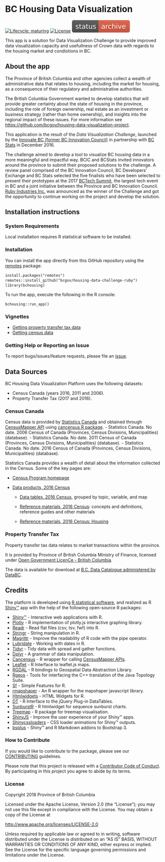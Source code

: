 # BC Housing Data Visualization

<!-- badges: start -->
[![Lifecycle: maturing](https://img.shields.io/badge/lifecycle-maturing-blue.svg)](https://www.tidyverse.org/lifecycle/#maturing)
[![License](https://img.shields.io/badge/License-Apache%202.0-blue.svg)](https://opensource.org/licenses/Apache-2.0)
[![status: archive](https://github.com/GIScience/badges/raw/master/status/archive.svg)](https://github.com/GIScience/badges#archive)
<!-- badges: end -->

This app is a solution for Data Visualization Challenge to provide
improved data visualization capacity and usefullness of Crown data with
regards to the housing market and condiotions in BC.

## About the app

The Province of British Columbia and other agencies collect a wealth of
administrative data that relates to housing, including the market for
housing, as a consequence of their regulatory and administrative
authorities.

The British Columbia Government wanted to develop statistics that will
provide greater certainty about the state of housing in the province,
including the role of foreign ownership, real estate as an investment or
business strategy (rather than home ownership), and insights into the
regional impact of these issues. For more information see
<https://github.com/bcgov/housing-data-visualization-project>.

This application is the result of the *Data Visualization Challenge*,
launched by the [Innovate BC (former BC Innovation
Council)](https://innovatebc.ca) in partnership with [BC
Stats](https://www2.gov.bc.ca/gov/content/data/about-data-management/bc-stats)
in December 2016.

The challenge aimed to develop a tool to visualize BC housing data in a
more meaningful and impactful way. BCIC and BCStats invited innovators
around the province to submit their proposed solutions to the challenge.
A review panel comprised of the BC Innovation Council, BC Developers’
Exchange and BC Stats selected the five finalists who have been selected
to present their prototypes at the 2017 [BCTech
Summit](https://bctechsummit.ca/), the largest tech event in BC and a
joint initiative between the Province and BC Innovation Council. [Ruby
Industries Inc.](https://rubyind.com) was announced as the winner of the
Challenge and got the opportunity to continue working on the project and
develop the solution.

## Installation instructions

### System Requirements

Local installation requires R statistical software to be installed.

### Installation

You can install the app directly from this GitHub repository using the
[remotes](https://cran.r-project.org/package=remotes) package:


```
install.packages("remotes")
remotes::install_github("bcgov/housing-data-challenge-ruby")
library(bchousing)
```

To run the app, execute the following in the R console:

```
bchousing::run_app()
```

### Vignettes

  - [Getting property transfer tax
    data](https://bcgov.github.com/housing-data-challenge-ruby/articles/getting-ptt-data.html)
  - [Getting census
    data](https://bcgov.github.com/housing-data-challenge-ruby/articles/getting-census-data.html)

### Getting Help or Reporting an Issue

To report bugs/issues/feature requests, please file an
[issue](https://github.com/bcgov/housing-data-challenge-ruby/issues/).

## Data Sources

BC Housing Data Visualization Platform uses the following datasets: 

- Census Canada (years 2016, 2011 and 2006). 
- Property Transfer Tax (2017
and 2016).

### Census Canada

Census data is provided by [Statistics
Canada](http://www.statcan.gc.ca/) and obtained through [CensusMapper
API](https://censusmapper.ca/api) using [cancensus R
package](https://github.com/mountainMath/cancensus). - Statistics
Canada. No date. 2006 Census of Canada (Provinces, Census Divisions,
Municipalities) (database). - Statistics Canada. No date. 2011 Census of
Canada (Provinces, Census Divisions, Municipalities) (database). -
Statistics Canada. No date. 2016 Census of Canada (Provinces, Census
Divisions, Municipalities) (database).

Statistics Canada provides a wealth of detail about the information
collected in the Census. Some of the key pages are:

  - [Census Program
    homepage](http://www12.statcan.gc.ca/census-recensement/index-eng.cfm)

  - [Data products, 2016
    Census](http://www12.statcan.gc.ca/census-recensement/2016/dp-pd/index-eng.cfm)
    
      - [Data tables, 2016
        Census](http://www12.statcan.gc.ca/census-recensement/2016/dp-pd/dt-td/index-eng.cfm),
        grouped by topic, variable, and map
    
      - [Reference materials, 2016
        Census](http://www12.statcan.gc.ca/census-recensement/2016/ref/index-eng.cfm):
        concepts and definitions, reference guides and other materials
    
      - [Reference materials, 2016 Census:
        Housing](http://www12.statcan.gc.ca/census-recensement/2016/ref/98-501/98-501-x2016007-eng.cfm)

### Property Transfer Tax

Property transfer tax data relates to market transactions within the
province.

It is provided by Province of British Columbia Ministry of Finance,
licensed under [Open Government LicenCe - British
Columbia](http://www.data.gov.bc.ca/local/dbc/docs/license/OGL-vbc2.0.pdf).

The data is available for download at [B.C. Data Catalogue administered
by
DataBC](https://catalogue.data.gov.bc.ca/organization/property-taxation).

## Credits

The platform is developed using [R statistical
software](https://www.r-project.org/), and realized as R
[Shiny™](http://shiny.rstudio.com/) app with the help of the following
open-source R packages:

  - [Shiny™](https://github.com/rstudio/shiny) - Interactive web
    applications with R.
  - [Plotly](https://github.com/ropensci/plotly) - R implementation of
    plotly.js interactive graphing library.
  - [Readr](https://github.com/tidyverse/readr) - Read flat files (csv,
    tsv, fwf) into R.
  - [Stringr](https://github.com/tidyverse/stringr) - String
    manipulation in R.
  - [Magrittr](https://github.com/tidyverse/magrittr) - Improve the
    readability of R code with the pipe operator.
  - [Lubridate](https://github.com/tidyverse/lubridate) - Working with
    dates in R.
  - [Tidyr](https://github.com/tidyverse/tidyr) - Tidy data with spread
    and gather functions.
  - [Dplyr](https://github.com/tidyverse/dplyr) - A grammar of data
    manipulation.
  - [Cancensus](https://github.com/mountainMath/cancensus) - R wrapper
    for calling [CensusMapper APIs](https://censusmapper.ca/api).
  - [Leaflet](https://github.com/rstudio/leaflet/) - R Interface to
    leaflet.js maps.
  - [RGDAL](https://r-forge.r-project.org/projects/rgdal/) - R bindings
    to Geospatial Data Abstraction Library.
  - [Rgeos](https://r-forge.r-project.org/projects/rgeos/) - Tools for
    interfacing the C++ translation of the Java Topology Suite.
  - [Sf](https://r-spatial.github.io/sf/) - Simple Features for R.
  - [rmapshaper](https://github.com/ateucher/rmapshaper) - An R wrapper
    for the mapshaper javascript library.
  - [Htmlwidgets](https://github.com/ramnathv/htmlwidgets) - HTML
    Widgets for R.
  - [DT](https://github.com/rstudio/DT) - R Interface to the jQuery
    Plug-in DataTables.
  - [SunburstR](https://github.com/timelyportfolio/sunburstR) - R
    htmlwidget for sequence sunburst charts.
  - [Treemap](https://github.com/mtennekes/treemap) - R package for
    treemap visualisation.
  - [ShinyJS](https://github.com/daattali/shinyjs) - Improve the user
    experience of your Shiny™ apps.
  - [Shinycssloaders](https://github.com/andrewsali/shinycssloaders) -
    CSS loader animations for Shiny™ outputs.
  - [bsplus](https://github.com/ijlyttle/bsplus) - Shiny™ and R Markdown
    addons to Bootstrap 3.

### How to Contribute

If you would like to contribute to the package, please see our
[CONTRIBUTING](CONTRIBUTING.md) guidelines.

Please note that this project is released with a [Contributor Code of
Conduct](CODE_OF_CONDUCT.md). By participating in this project you agree
to abide by its terms.

### License

Copyright 2018 Province of British Columbia

Licensed under the Apache License, Version 2.0 (the “License”); you may
not use this file except in compliance with the License. You may obtain
a copy of the License at

<http://www.apache.org/licenses/LICENSE-2.0>

Unless required by applicable law or agreed to in writing, software
distributed under the License is distributed on an “AS IS” BASIS,
WITHOUT WARRANTIES OR CONDITIONS OF ANY KIND, either express or implied.
See the License for the specific language governing permissions and
limitations under the License.
